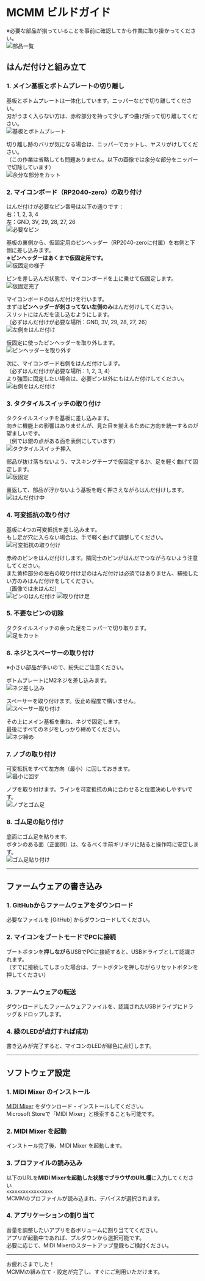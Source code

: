 # MCMM ビルドガイド

※必要な部品が揃っていることを事前に確認してから作業に取り掛かってください。  
![部品一覧](images/partsset.JPG)

## はんだ付けと組み立て

### 1. メイン基板とボトムプレートの切り離し
基板とボトムプレートは一体化しています。ニッパーなどで切り離してください。  
刃がうまく入らない方は、赤枠部分を持って少しずつ曲げ折って切り離してください。  
![基板とボトムプレート](images/01.JPG)

切り離し跡のバリが気になる場合は、ニッパーでカットし、ヤスリがけしてください。  
（この作業は省略しても問題ありません。以下の画像では余分な部分をニッパーで切除しています）  
![余分な部分をカット](images/02.JPG)

### 2. マイコンボード（RP2040-zero）の取り付け
はんだ付けが必要なピン番号は以下の通りです：  
右：1, 2, 3, 4  
左：GND, 3V, 29, 28, 27, 26  
![必要なピン](images/03.JPG)

基板の裏側から、仮固定用のピンヘッダー（RP2040-zeroに付属）を右側と下側に差し込みます。  
**※ピンヘッダーはあくまで仮固定用です。**  
![仮固定の様子](images/04.JPG)

ピンを差し込んだ状態で、マイコンボードを上に乗せて仮固定します。  
![仮固定完了](images/05.JPG)

マイコンボードのはんだ付けを行います。  
まずは**ピンヘッダーが刺さってない左側のみ**はんだ付けしてください。  
スリットにはんだを流し込むようにします。  
（必ずはんだ付けが必要な場所：GND, 3V, 29, 28, 27, 26）
![左側をはんだ付け](images/06.JPG)

仮固定に使ったピンヘッダーを取り外します。  
![ピンヘッダーを取り外す](images/07.JPG)

次に、マイコンボード右側をはんだ付けします。  
（必ずはんだ付けが必要な場所：1, 2, 3, 4）  
より強固に固定したい場合は、必要ピン以外にもはんだ付けしてください。
![右側をはんだ付け](images/08.JPG)

### 3. タクタイルスイッチの取り付け
タクタイルスイッチを基板に差し込みます。  
向きに機能上の影響はありませんが、見た目を揃えるために方向を統一するのが望ましいです。  
（例では銀の点がある面を表側にしています）  
![タクタイルスイッチ挿入](images/09.JPG)

部品が抜け落ちないよう、マスキングテープで仮固定するか、足を軽く曲げて固定します。  
![仮固定](images/10.JPG)

裏返して、部品が浮かないよう基板を軽く押さえながらはんだ付けします。  
![はんだ付け中](images/11.JPG)

### 4. 可変抵抗の取り付け
基板に4つの可変抵抗を差し込みます。  
もし足が穴に入らない場合は、手で軽く曲げて調整してください。  
![可変抵抗の取り付け](images/12.JPG)

赤枠のピンをはんだ付けします。隣同士のピンがはんだでつながらないよう注意してください。  
また黄枠部分の左右の取り付け足のはんだ付けは必須ではありません、補強したい方のみはんだ付けをしてください。  
（画像では未はんだ）    
![ピンのはんだ付け](images/13.JPG)
![取り付け足](images/14.JPG)

### 5. 不要なピンの切除
タクタイルスイッチの余った足をニッパーで切り取ります。  
![足をカット](images/15.JPG)

### 6. ネジとスペーサーの取り付け
※小さい部品が多いので、紛失にご注意ください。

ボトムプレートにM2ネジを差し込みます。  
![ネジ差し込み](images/16.JPG)

スペーサーを取り付けます。仮止め程度で構いません。  
![スペーサー取り付け](images/17.JPG)

その上にメイン基板を重ね、ネジで固定します。  
最後にすべてのネジをしっかり締めてください。  
![ネジ締め](images/18.JPG)

### 7. ノブの取り付け
可変抵抗をすべて左方向（最小）に回しておきます。  
![最小に回す](images/19.JPG)

ノブを取り付けます。ラインを可変抵抗の角に合わせると位置決めしやすいです。  
![ノブとゴム足](images/20.JPG)

### 8. ゴム足の貼り付け
底面にゴム足を貼ります。  
ボタンのある面（正面側）は、なるべく手前ギリギリに貼ると操作時に安定します。  
![ゴム足貼り付け](images/21.JPG)

---

## ファームウェアの書き込み

### 1. GitHubからファームウェアをダウンロード
必要なファイルを [GitHub] からダウンロードしてください。

### 2. マイコンをブートモードでPCに接続
ブートボタンを**押しながら**USBでPCに接続すると、USBドライブとして認識されます。  
（すでに接続してしまった場合は、ブートボタンを押しながらリセットボタンを押してください）

### 3. ファームウェアの転送
ダウンロードしたファームウェアファイルを、認識されたUSBドライブにドラッグ＆ドロップします。

### 4. 緑のLEDが点灯すれば成功
書き込みが完了すると、マイコンのLEDが緑色に点灯します。

---

## ソフトウェア設定

### 1. MIDI Mixer のインストール
[MIDI Mixer](https://midi-mixer.com/) をダウンロード・インストールしてください。  
Microsoft Storeで「MIDI Mixer」と検索することも可能です。

### 2. MIDI Mixer を起動
インストール完了後、MIDI Mixer を起動します。

### 3. プロファイルの読み込み
以下のURLを**MIDI Mixerを起動した状態でブラウザのURL欄**に入力してください   
`xxxxxxxxxxxxxxxxx`  
MCMMのプロファイルが読み込まれ、デバイスが選択されます。

### 4. アプリケーションの割り当て
音量を調整したいアプリを各ボリュームに割り当ててください。  
アプリが起動中であれば、プルダウンから選択可能です。  
必要に応じて、MIDI Mixerのスタートアップ登録もご検討ください。

---

お疲れさまでした！  
MCMMの組み立て・設定が完了し、すぐにご利用いただけます。
